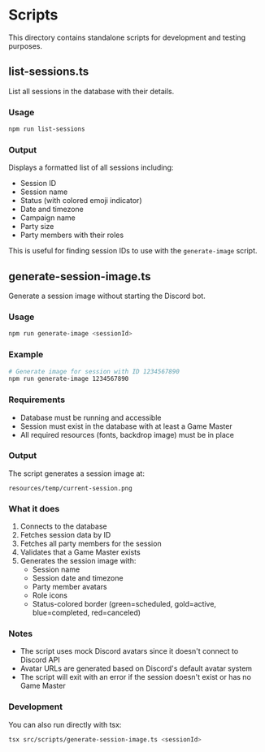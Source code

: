 # Scripts

This directory contains standalone scripts for development and testing purposes.

## list-sessions.ts

List all sessions in the database with their details.

### Usage

```bash
npm run list-sessions
```

### Output

Displays a formatted list of all sessions including:
- Session ID
- Session name
- Status (with colored emoji indicator)
- Date and timezone
- Campaign name
- Party size
- Party members with their roles

This is useful for finding session IDs to use with the `generate-image` script.

## generate-session-image.ts

Generate a session image without starting the Discord bot.

### Usage

```bash
npm run generate-image <sessionId>
```

### Example

```bash
# Generate image for session with ID 1234567890
npm run generate-image 1234567890
```

### Requirements

- Database must be running and accessible
- Session must exist in the database with at least a Game Master
- All required resources (fonts, backdrop image) must be in place

### Output

The script generates a session image at:
```
resources/temp/current-session.png
```

### What it does

1. Connects to the database
2. Fetches session data by ID
3. Fetches all party members for the session
4. Validates that a Game Master exists
5. Generates the session image with:
   - Session name
   - Session date and timezone
   - Party member avatars
   - Role icons
   - Status-colored border (green=scheduled, gold=active, blue=completed, red=canceled)

### Notes

- The script uses mock Discord avatars since it doesn't connect to Discord API
- Avatar URLs are generated based on Discord's default avatar system
- The script will exit with an error if the session doesn't exist or has no Game Master

### Development

You can also run directly with tsx:

```bash
tsx src/scripts/generate-session-image.ts <sessionId>
```
